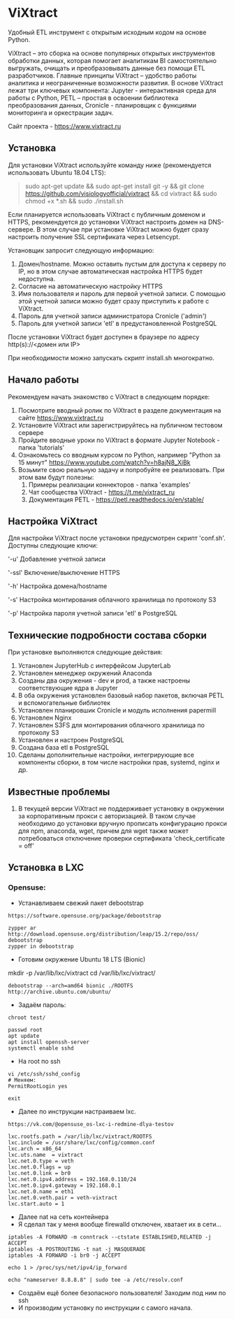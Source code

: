 # ViXtract
 
Удобный ETL инструмент с открытым исходным кодом на основе Python.

ViXtract – это сборка на основе популярных открытых инструментов обработки данных, которая помогает аналитикам BI самостоятельно выгружать, очищать и преобразовывать данные без помощи ETL разработчиков. Главные принципы ViXtract – удобство работы аналитика и неограниченные возможности развития. В основе ViXtract лежат три ключевых компонента: Jupyter - интерактивная среда для работы с Python, PETL – простая в освоении библиотека преобразования данных, Cronicle - планировщик с функциями мониторинга и оркестрации задач.

Сайт проекта - https://www.vixtract.ru

## Установка

Для установки ViXtract используйте команду ниже (рекомендуется использовать Ubuntu 18.04 LTS):

> sudo apt-get update && sudo apt-get install git -y && git clone https://github.com/visiologyofficial/vixtract && cd vixtract && sudo chmod +x *.sh && sudo ./install.sh

Если планируется использовать ViXtract с публичным доменом и HTTPS, рекомендуется до установки ViXtract настроить домен на DNS-сервере. В этом случае при установке ViXtract можно будет сразу настроить получение SSL сертификата через Letsencypt. 

Установщик запросит следующую информацию:
1. Домен/hostname. Можно оставить пустым для доступа к серверу по IP, но в этом случае автоматическая настройка HTTPS будет недоступна.
2. Согласие на автоматическую настройку HTTPS
3. Имя пользователя и пароль для первой учетной записи. С помощью этой учетной записи можно будет сразу приступить к работе с ViXtract.
3. Пароль для учетной записи администратора Cronicle ('admin')
4. Пароль для учетной записи 'etl' в предустановленной PostgreSQL

После установки ViXtract будет доступен в браузере по адресу http(s)://\<домен или IP\>

При необходимости можно запускать скрипт install.sh многократно.

## Начало работы

Рекомендуем начать знакомство с ViXtract в следующем порядке:
1. Посмотрите вводный ролик по ViXtract в разделе документация на сайте https://www.vixtract.ru
2. Установите ViXtract или зарегистрируйтесь на публичном тестовом сервере
2. Пройдите вводные уроки по ViXtract в формате Jupyter Notebook - папка 'tutorials'
2. Ознакомьтесь со вводным курсом по Python, например "Python за 15 минут" https://www.youtube.com/watch?v=h8ajN8_XiBk
5. Возьмите свою реальную задачу и попробуйте ее реализовать. При этом вам будут полезны:
   1. Примеры реализации коннекторов - папка 'examples'
   2. Чат сообщества ViXtract - https://t.me/vixtract_ru
   3. Документация PETL - https://petl.readthedocs.io/en/stable/

## Настройка ViXtract

Для настройки ViXtract после установки предусмотрен скрипт 'conf.sh'. Доступны следующие ключи:

'-u'
Добавление учетной записи

'-ssl'
Включение/выключение HTTPS

'-h'
Настройка домена/hostname

'-s'
Настройка монтирования облачного хранилища по протоколу S3

'-p'
Настройка пароля учетной записи 'etl' в PostgreSQL

## Технические подробности состава сборки

При установке выполняются следующие действия:
1. Установлен JupyterHub с интерфейсом JupyterLab
2. Установлен менеджер окружений Anaconda
3. Созданы два окружения - dev и prod, а также настроены соответствующие ядра в Jupyter
4. В оба окружения установлен базовый набор пакетов, включая PETL и вспомогательные библиотек
5. Установлен планировшик Cronicle и модуль исполнения papermill
6. Установлен Nginx
7. Установлен S3FS для монтирования облачного хранилища по протоколу S3
7. Установлен и настроен PostgreSQL
8. Создана база etl в PostgreSQL
9. Сделаны дополнительные настройки, интегрирующие все компоненты сборки, в том числе настройки прав, systemd, nginx и др.

## Известные проблемы

1. В текущей версии ViXtract не поддерживает установку в окружении за корпоративным прокси с авторизацией. В таком случае необходимо до установки вручную прописать конфигурацию прокси для npm, anaconda, wget, причем для wget также может потребоваться отключение проверки сертификата 'check_certificate = off'

## Установка в LXC
### Opensuse:

* Устанавливаем свежий пакет debootstrap
```
https://software.opensuse.org/package/debootstrap
```
```
zypper ar http://download.opensuse.org/distribution/leap/15.2/repo/oss/ debootstrap
zypper in debootstrap
```

* Готовим окружение Ubuntu 18 LTS (Bionic)

mkdir -p /var/lib/lxc/vixtract
cd /var/lib/lxc/vixtract/
```
debootstrap --arch=amd64 bionic ./ROOTFS http://archive.ubuntu.com/ubuntu/
```

* Задаём пароль:

```
chroot test/
```

```
passwd root
apt update
apt install openssh-server
systemctl enable sshd
```
* На root по ssh

```
vi /etc/ssh/sshd_config
# Меняем:
PermitRootLogin yes
```
```
exit
```

* Далее по инструкции настраиваем lxc.

```
https://vk.com/@opensuse_os-lxc-i-redmine-dlya-testov
```
```
lxc.rootfs.path = /var/lib/lxc/vixtract/ROOTFS
lxc.include = /usr/share/lxc/config/common.conf
lxc.arch = x86_64
lxc.uts.name  = vixtract
lxc.net.0.type = veth
lxc.net.0.flags = up
lxc.net.0.link = br0
lxc.net.0.ipv4.address = 192.168.0.110/24
lxc.net.0.ipv4.gateway = 192.168.0.1
lxc.net.0.name = eth1
lxc.net.0.veth.pair = veth-vixtract
lxc.start.auto = 1

```


* Далее nat на сеть контейнера
* Я сделал так у меня вообще firewalld отключен, хватает их в сети...
```
iptables -A FORWARD -m conntrack --ctstate ESTABLISHED,RELATED -j ACCEPT
iptables -A POSTROUTING -t nat -j MASQUERADE
iptables -A FORWARD -i br0 -j ACCEPT
```
```
echo 1 > /proc/sys/net/ipv4/ip_forward
```
```
echo "nameserver 8.8.8.8" | sudo tee -a /etc/resolv.conf
```


* Создаём ещё более безопасного пользователя! Заходим под ним по ssh
* И производим установку по инструкции с самого начала. 
